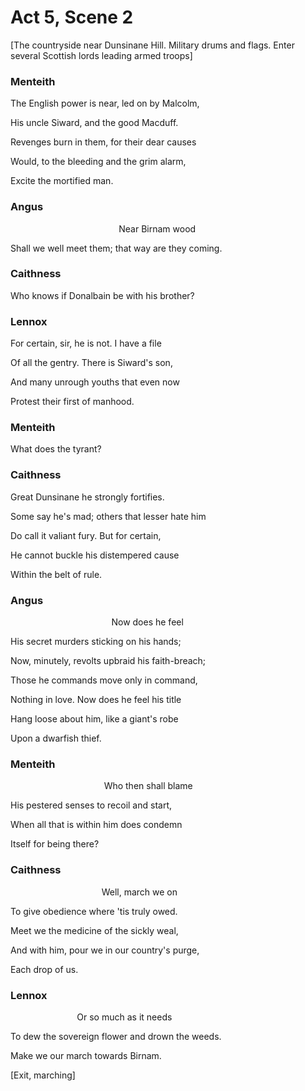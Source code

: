 # Act 5, Scene 2

[The countryside near Dunsinane Hill. Military drums and flags. Enter several Scottish lords leading armed troops]

### Menteith

The English power is near, led on by Malcolm,

His uncle Siward, and the good Macduff.

Revenges burn in them, for their dear causes

Would, to the bleeding and the grim alarm,

Excite the mortified man.

### Angus

                                            Near Birnam wood

Shall we well meet them; that way are they coming.

### Caithness

Who knows if Donalbain be with his brother?

### Lennox

For certain, sir, he is not. I have a file

Of all the gentry. There is Siward's son,

And many unrough youths that even now

Protest their first of manhood.

### Menteith

What does the tyrant?

### Caithness

Great Dunsinane he strongly fortifies.

Some say he's mad; others that lesser hate him

Do call it valiant fury. But for certain,

He cannot buckle his distempered cause

Within the belt of rule.

### Angus

                                         Now does he feel

His secret murders sticking on his hands;

Now, minutely, revolts upbraid his faith-breach;

Those he commands move only in command,

Nothing in love. Now does he feel his title

Hang loose about him, like a giant's robe

Upon a dwarfish thief.

### Menteith

                                      Who then shall blame

His pestered senses to recoil and start,

When all that is within him does condemn

Itself for being there?

### Caithness

                                     Well, march we on

To give obedience where 'tis truly owed.

Meet we the medicine of the sickly weal,

And with him, pour we in our country's purge,

Each drop of us.

### Lennox

                           Or so much as it needs

To dew the sovereign flower and drown the weeds.

Make we our march towards Birnam.

[Exit, marching]